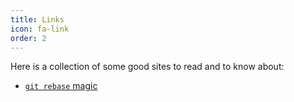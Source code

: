 ```yaml
---
title: Links
icon: fa-link
order: 2
---
```


Here is a collection of some good sites to read and to know about:


- [`git rebase` magic](https://git-scm.com/book/de/v1/Git-Tools-Änderungshistorie-verändern)

